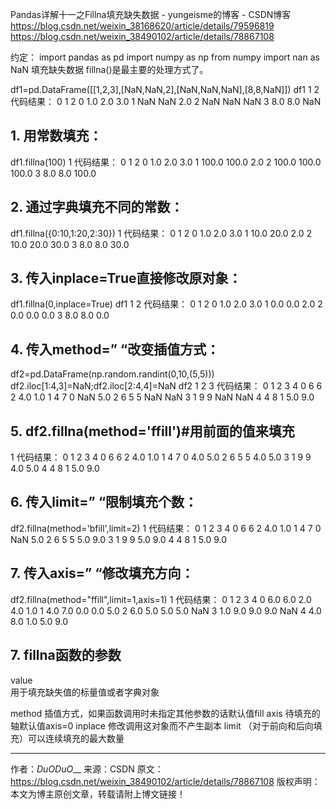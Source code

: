 Pandas详解十一之Fillna填充缺失数据 - yungeisme的博客 - CSDN博客 https://blog.csdn.net/weixin_38168620/article/details/79596819
https://blog.csdn.net/weixin_38490102/article/details/78867108

约定：
import pandas as pd
import numpy as np
from numpy import nan as NaN
填充缺失数据
fillna()是最主要的处理方式了。

df1=pd.DataFrame([[1,2,3],[NaN,NaN,2],[NaN,NaN,NaN],[8,8,NaN]])
df1
1
2
代码结果：
0	1	2
0	1.0	2.0	3.0
1	NaN	NaN	2.0
2	NaN	NaN	NaN
3	8.0	8.0	NaN
## 1. 用常数填充：
df1.fillna(100)
1
代码结果：
0	1	2
0	1.0	2.0	3.0
1	100.0	100.0	2.0
2	100.0	100.0	100.0
3	8.0	8.0	100.0
## 2. 通过字典填充不同的常数：
df1.fillna({0:10,1:20,2:30})
1
代码结果：
0	1	2
0	1.0	2.0	3.0
1	10.0	20.0	2.0
2	10.0	20.0	30.0
3	8.0	8.0	30.0
## 3. 传入inplace=True直接修改原对象：
df1.fillna(0,inplace=True)
df1
1
2
代码结果：
0	1	2
0	1.0	2.0	3.0
1	0.0	0.0	2.0
2	0.0	0.0	0.0
3	8.0	8.0	0.0
## 4. 传入method=” “改变插值方式：
df2=pd.DataFrame(np.random.randint(0,10,(5,5)))
df2.iloc[1:4,3]=NaN;df2.iloc[2:4,4]=NaN
df2
1
2
3
代码结果：
0	1	2	3	4
0	6	6	2	4.0	1.0
1	4	7	0	NaN	5.0
2	6	5	5	NaN	NaN
3	1	9	9	NaN	NaN
4	4	8	1	5.0	9.0
## 5. df2.fillna(method='ffill')#用前面的值来填充
1
代码结果：
0	1	2	3	4
0	6	6	2	4.0	1.0
1	4	7	0	4.0	5.0
2	6	5	5	4.0	5.0
3	1	9	9	4.0	5.0
4	4	8	1	5.0	9.0
## 6. 传入limit=” “限制填充个数：
df2.fillna(method='bfill',limit=2)
1
代码结果：
0	1	2	3	4
0	6	6	2	4.0	1.0
1	4	7	0	NaN	5.0
2	6	5	5	5.0	9.0
3	1	9	9	5.0	9.0
4	4	8	1	5.0	9.0
## 7. 传入axis=” “修改填充方向：
df2.fillna(method="ffill",limit=1,axis=1)
1
代码结果：
0	1	2	3	4
0	6.0	6.0	2.0	4.0	1.0
1	4.0	7.0	0.0	0.0	5.0
2	6.0	5.0	5.0	5.0	NaN
3	1.0	9.0	9.0	9.0	NaN
4	4.0	8.0	1.0	5.0	9.0

## 7. fillna函数的参数

value	
用于填充缺失值的标量值或者字典对象

method	插值方式，如果函数调用时未指定其他参数的话默认值fill
axis	待填充的轴默认值axis=0
inplace	修改调用这对象而不产生副本
limit	（对于前向和后向填充）可以连续填充的最大数量

--------------------- 
作者：_DuODuO___ 
来源：CSDN 
原文：https://blog.csdn.net/weixin_38490102/article/details/78867108 
版权声明：本文为博主原创文章，转载请附上博文链接！